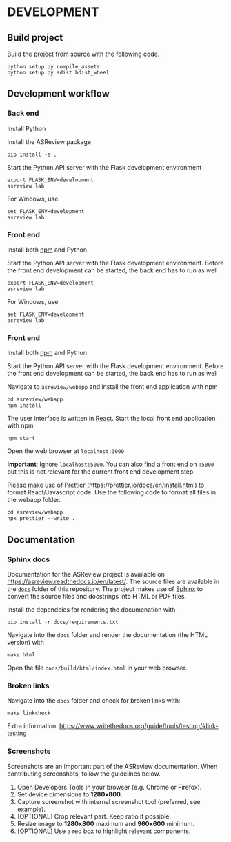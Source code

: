 # DEVELOPMENT

## Build project

Build the project from source with the following code.

	python setup.py compile_assets
	python setup.py sdist bdist_wheel

## Development workflow

### Back end
Install Python

Install the ASReview package

	pip install -e .

Start the Python API server with the Flask development environment

	export FLASK_ENV=development
	asreview lab

For Windows, use

	set FLASK_ENV=development
	asreview lab

### Front end

Install both [npm][1] and Python

Start the Python API server with the Flask development environment. Before the front end development can be started, the back end has to run as well

	export FLASK_ENV=development
	asreview lab

For Windows, use

	set FLASK_ENV=development
	asreview lab
	
### Front end

Install both [npm][1] and Python

Start the Python API server with the Flask development environment. Before the front end development can be started, the back end has to run as well

Navigate to `asreview/webapp` and install the front end application with npm

	cd asreview/webapp
	npm install

The user interface is written in [React][2]. Start the local front end application with npm

	npm start

Open the web browser at `localhost:3000`

**Important**: Ignore `localhost:5000`. You can also find a front end on `:5000` but this is not relevant for the current front end development step.

Please make use of Prettier (https://prettier.io/docs/en/install.html) to
format React/Javascript code. Use the following code to format all files in
the webapp folder.

```
cd asreview/webapp
npx prettier --write .
```

[1]:	https://www.npmjs.com/get-npm
[2]:	https://reactjs.org/

## Documentation

### Sphinx docs

Documentation for the ASReview project is available on https://asreview.readthedocs.io/en/latest/.
The source files are available in the [`docs`](/docs) folder of this repository. The project makes
use of [Sphinx](https://www.sphinx-doc.org/) to convert the source files and docstrings into HTML
or PDF files.

Install the dependcies for rendering the documenation with

```
pip install -r docs/requirements.txt
```

Navigate into the `docs` folder and render the documentation (the HTML version) with

```
make html
```

Open the file `docs/build/html/index.html` in your web browser.

### Broken links

Navigate into the `docs` folder and check for broken links with: 

```
make linkcheck
```

Extra information: https://www.writethedocs.org/guide/tools/testing/#link-testing

### Screenshots

Screenshots are an important part of the ASReview documentation. When contributing screenshots,
follow the guidelines below.

1. Open Developers Tools in your browser (e.g. Chrome or Firefox).
2. Set device dimensions to **1280x800**.
3. Capture screenshot with internal screenshot tool (preferred, see [example](https://www.deconetwork.com/blog/how-to-take-full-webpage-screenshots-instantly/)).
4. [OPTIONAL] Crop relevant part. Keep ratio if possible.
5. Resize image to **1280x800** maximum and **960x600** minimum.
6. [OPTIONAL] Use a red box to highlight relevant components.
